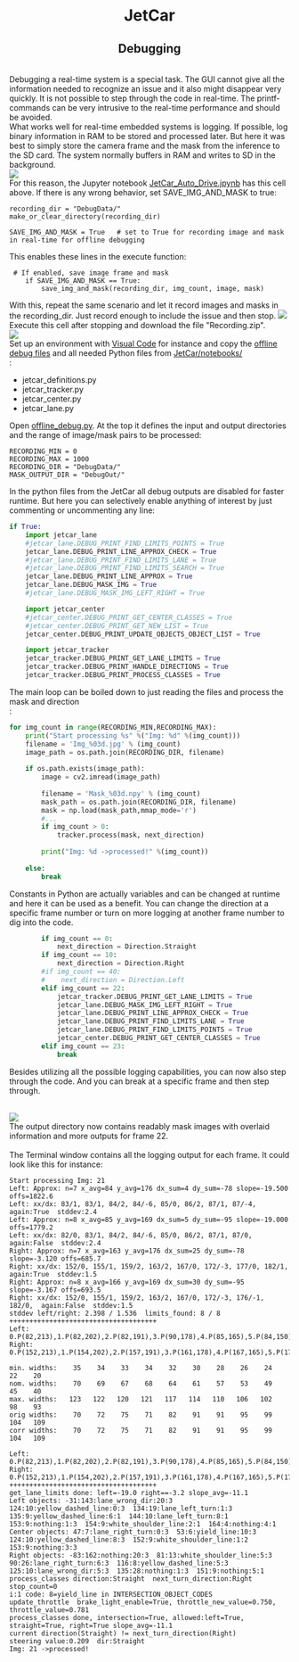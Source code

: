 <h1 style="text-align: center;">JetCar</h1>
<h2 style="text-align: center;">Debugging</h2>
<br>
Debugging a real-time system is a special task. The GUI cannot give all the information needed to recognize an issue and it also might disappear very quickly. It is not possible to step through the code in real-time. The printf-commands can be very intrusive to the real-time performance and should be avoided.<br>
What works well for real-time embedded systems is logging. If possible, log binary information in RAM to be stored and processed later. But here it was best to simply store the camera frame and the mask from the inference to the SD card. The system normally buffers in RAM and writes to SD in the background.<br>
<img src="assets/images/debugging/01-notebook.jpg"/><br>
For this reason, the Jupyter notebook <a href="https://github.com/StefansAI/JetCar/blob/main/firmware/jetcar/notebooks/JetCar_Auto_Drive.ipynb">JetCar_Auto_Drive.jpynb</a> has this cell above. If there is any wrong behavior, set SAVE_IMG_AND_MASK to true:<br>

```
recording_dir = "DebugData/"
make_or_clear_directory(recording_dir)

SAVE_IMG_AND_MASK = True   # set to True for recording image and mask in real-time for offline debugging
```

This enables these lines in the execute function:<br>

```
 # If enabled, save image frame and mask 
    if SAVE_IMG_AND_MASK == True:
        save_img_and_mask(recording_dir, img_count, image, mask)
```
With this, repeat the same scenario and let it record images and masks in the recording_dir. Just record enough to include the issue and then stop.
<img src="assets/images/debugging/02-zip_recording.jpg"/><br>
Execute this cell after stopping and download the file "Recording.zip".<br>
<img src="assets/images/debugging/03-VS-env.jpg"/><br>
Set up an environment with <a href="https://code.visualstudio.com/Download">Visual Code</a> for instance and copy the <a href="https://github.com/StefansAI/JetCar/tree/main/firmware/offline_debug">offline debug files</a> and all needed Python files from <a href="https://github.com/StefansAI/JetCar/tree/main/firmware/jetcar/notebooks">JetCar/notebooks/</a><br>:

- jetcar_definitions.py
- jetcar_tracker.py
- jetcar_center.py
- jetcar_lane.py

Open <a href="https://github.com/StefansAI/JetCar/blob/main/firmware/offline_debug/offline_debug.py">offline_debug.py</a>. At the top it defines the input and output directories and the range of image/mask pairs to be processed:<br>

```
RECORDING_MIN = 0 
RECORDING_MAX = 1000
RECORDING_DIR = "DebugData/"
MASK_OUTPUT_DIR = "DebugOut/"
```

In the python files from the JetCar all debug outputs are disabled for faster runtime. But here you can selectively enable anything of interest by just commenting or uncommenting any line:<br>

```Python
if True:
    import jetcar_lane
    #jetcar_lane.DEBUG_PRINT_FIND_LIMITS_POINTS = True
    jetcar_lane.DEBUG_PRINT_LINE_APPROX_CHECK = True
    #jetcar_lane.DEBUG_PRINT_FIND_LIMITS_LANE = True
    #jetcar_lane.DEBUG_PRINT_FIND_LIMITS_SEARCH = True
    jetcar_lane.DEBUG_PRINT_LINE_APPROX = True
    jetcar_lane.DEBUG_MASK_IMG = True
    #jetcar_lane.DEBUG_MASK_IMG_LEFT_RIGHT = True

    import jetcar_center
    #jetcar_center.DEBUG_PRINT_GET_CENTER_CLASSES = True
    #jetcar_center.DEBUG_PRINT_GET_NEW_LIST = True
    jetcar_center.DEBUG_PRINT_UPDATE_OBJECTS_OBJECT_LIST = True

    import jetcar_tracker
    jetcar_tracker.DEBUG_PRINT_GET_LANE_LIMITS = True
    jetcar_tracker.DEBUG_PRINT_HANDLE_DIRECTIONS = True
    jetcar_tracker.DEBUG_PRINT_PROCESS_CLASSES = True
```
The main loop can be boiled down to just reading the files and process the mask and direction<br>:

```Python
for img_count in range(RECORDING_MIN,RECORDING_MAX):
    print("Start processing %s" %("Img: %d" %(img_count)))
    filename = 'Img_%03d.jpg' % (img_count)
    image_path = os.path.join(RECORDING_DIR, filename)
    
    if os.path.exists(image_path):
        image = cv2.imread(image_path)
     
        filename = 'Mask_%03d.npy' % (img_count)
        mask_path = os.path.join(RECORDING_DIR, filename)
        mask = np.load(mask_path,mmap_mode='r') 
        #...
        if img_count > 0:
            tracker.process(mask, next_direction)
        
        print("Img: %d ->processed!" %(img_count))
  
    else:
        break

```

Constants in Python are actually variables and can be changed at runtime and here it can be used as a benefit. You can change the direction at a specific frame number or turn on more logging at another frame number to dig into the code.<br>

```Python
        if img_count == 0:
            next_direction = Direction.Straight
        if img_count == 10:
            next_direction = Direction.Right
        #if img_count == 40:
        #    next_direction = Direction.Left
        elif img_count == 22:
            jetcar_tracker.DEBUG_PRINT_GET_LANE_LIMITS = True
            jetcar_lane.DEBUG_MASK_IMG_LEFT_RIGHT = True
            jetcar_lane.DEBUG_PRINT_LINE_APPROX_CHECK = True
            jetcar_lane.DEBUG_PRINT_FIND_LIMITS_LANE = True
            jetcar_lane.DEBUG_PRINT_FIND_LIMITS_POINTS = True
            jetcar_center.DEBUG_PRINT_GET_CENTER_CLASSES = True
        elif img_count == 23:
            break

```

Besides utilizing all the possible logging capabilities, you can now also step through the code. And you can break at a specific frame and then step through.<br><br>

<img src="assets/images/debugging/04-output.jpg"/><br>
The output directory now contains readably mask images with overlaid information and more outputs for frame 22.<br><br>
The Terminal window contains all the logging output for each frame. It could look like this for instance:<br>

```
Start processing Img: 21
Left: Approx: n=7 x_avg=84 y_avg=176 dx_sum=4 dy_sum=-78 slope=-19.500 offs=1822.6
Left: xx/dx: 83/1, 83/1, 84/2, 84/-6, 85/0, 86/2, 87/1, 87/-4,  again:True  stddev:2.4
Left: Approx: n=8 x_avg=85 y_avg=169 dx_sum=5 dy_sum=-95 slope=-19.000 offs=1779.2
Left: xx/dx: 82/0, 83/1, 84/2, 84/-6, 85/0, 86/2, 87/1, 87/0,  again:False  stddev:2.4
Right: Approx: n=7 x_avg=163 y_avg=176 dx_sum=25 dy_sum=-78 slope=-3.120 offs=685.7
Right: xx/dx: 152/0, 155/1, 159/2, 163/2, 167/0, 172/-3, 177/0, 182/1,  again:True  stddev:1.5
Right: Approx: n=8 x_avg=166 y_avg=169 dx_sum=30 dy_sum=-95 slope=-3.167 offs=693.5
Right: xx/dx: 152/0, 155/1, 159/2, 163/2, 167/0, 172/-3, 176/-1, 182/0,  again:False  stddev:1.5
stddev left/right: 2.398 / 1.536  limits_found: 8 / 8
+++++++++++++++++++++++++++++++++++++
Left: 0.P(82,213),1.P(82,202),2.P(82,191),3.P(90,178),4.P(85,165),5.P(84,150),6.P(86,135),7.P(87,118),8.P(88,101),9.P(89,82),10.P(90,63),
Right: 0.P(152,213),1.P(154,202),2.P(157,191),3.P(161,178),4.P(167,165),5.P(175,150),6.P(177,135),7.P(182,118),8.P(187,101),9.P(193,82),10.P(199,63),

min. widths:    35    34    33    34    32    30    28    26    24    22    20
nom. widths:    70    69    67    68    64    61    57    53    49    45    40
max. widths:   123   122   120   121   117   114   110   106   102    98    93
orig widths:    70    72    75    71    82    91    91    95    99   104   109
corr widths:    70    72    75    71    82    91    91    95    99   104   109

Left: 0.P(82,213),1.P(82,202),2.P(82,191),3.P(90,178),4.P(85,165),5.P(84,150),6.P(86,135),7.P(87,118),8.P(88,101),9.P(89,82),10.P(90,63),
Right: 0.P(152,213),1.P(154,202),2.P(157,191),3.P(161,178),4.P(167,165),5.P(175,150),6.P(177,135),7.P(182,118),8.P(187,101),9.P(193,82),10.P(199,63),
+++++++++++++++++++++++++++++++++++++
get_lane_limits done: left=-19.0 right==-3.2 slope_avg=-11.1
Left objects: -31:143:lane_wrong_dir:20:3  124:10:yellow_dashed_line:0:3  134:19:lane_left_turn:1:3  135:9:yellow_dashed_line:6:1  144:10:lane_left_turn:8:1  153:9:nothing:1:3  154:9:white_shoulder_line:2:1  164:4:nothing:4:1
Center objects: 47:7:lane_right_turn:0:3  53:6:yield_line:10:3  124:10:yellow_dashed_line:8:3  152:9:white_shoulder_line:1:2  153:9:nothing:3:3
Right objects: -83:162:nothing:20:3  81:13:white_shoulder_line:5:3  90:26:lane_right_turn:6:3  116:8:yellow_dashed_line:5:3  125:10:lane_wrong_dir:5:3  135:28:nothing:1:3  151:9:nothing:5:1
process_classes direction:Straight  next_turn_direction:Right  stop_count=0
i:1 code: 8=yield_line in INTERSECTION_OBJECT_CODES
update_throttle  brake_light_enable=True, throttle_new_value=0.750, throttle_value=0.781
process_classes done, intersection=True, allowed:left=True, straight=True, right=True slope_avg=-11.1
current direction(Straight) != next_turn_direction(Right)
steering value:0.209  dir:Straight
Img: 21 ->processed!
```


